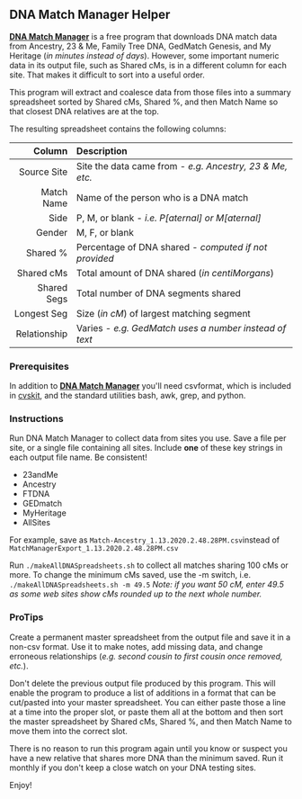 ## DNA Match Manager Helper

[**DNA Match Manager**](https://heirloomsoftware.com/dna-match-manager/) is a
free program that downloads DNA match data from Ancestry, 23 & Me, Family Tree
DNA, GedMatch Genesis, and My Heritage (*in minutes instead of days*). However,
some important numeric data in its output file, such as Shared cMs, is in a
different column for each site. That makes it difficult to sort into a useful
order.

This program will extract and coalesce data from those files into a summary
spreadsheet sorted by Shared cMs, Shared %, and then Match Name so that closest
DNA relatives are at the top.

The resulting spreadsheet contains the following columns:

| Column | Description |
|--------:|:-------------|
| Source Site | Site the data came from - *e.g. Ancestry, 23 & Me, etc.* |
| Match Name | Name of the person who is a DNA match |
| Side | P, M, or blank - *i.e. P[aternal] or M[aternal]* |
| Gender | M, F, or blank |
| Shared % | Percentage of DNA shared - *computed if not provided* |
| Shared cMs | Total amount of DNA shared (*in centiMorgans*) |
| Shared Segs | Total number of DNA segments shared |
| Longest Seg | Size (*in cM*) of largest matching segment |
| Relationship | Varies - *e.g. GedMatch uses a number instead of text* |


### Prerequisites
In addition to [**DNA Match
Manager**](https://heirloomsoftware.com/dna-match-manager/) you'll need
csvformat, which is included in [cvskit](http://csvkit.rtfd.org/), and the
standard utilities bash, awk, grep, and python.

### Instructions
Run DNA Match Manager to collect data from sites you use. Save a file per site,
or a single file containing all sites. Include **one** of these key strings in
each output file name. Be consistent!

* 23andMe
* Ancestry
* FTDNA
* GEDmatch
* MyHeritage
* AllSites

For example, save as `Match-Ancestry_1.13.2020.2.48.28PM.csv`instead of
`MatchManagerExport_1.13.2020.2.48.28PM.csv`

Run `./makeAllDNASpreadsheets.sh` to collect all matches sharing 100 cMs or
more.  To change the minimum cMs saved, use the -m switch, i.e.
`./makeAllDNASpreadsheets.sh -m 49.5` *Note: if you want 50 cM, enter 49.5 as
some web sites show cMs rounded up to the next whole number.*

### ProTips
Create a permanent master spreadsheet from the output file and save it in a non-csv
format. Use it to make notes, add missing data, and change erroneous
relationships (*e.g. second cousin to first cousin once removed, etc.*).

Don't delete the previous output file produced by this program. This will enable
the program to produce a list of additions in a format that can be cut/pasted
into your master spreadsheet. You can either paste those a line at a time into
the proper slot, or paste them all at the bottom and then sort the master
spreadsheet by Shared cMs, Shared %, and then Match Name to move them into the
correct slot.

There is no reason to run this program again until you know or suspect you have a 
new relative that shares more DNA than the minimum saved. Run it monthly if you
don't keep a close watch on your DNA testing sites.

Enjoy!
